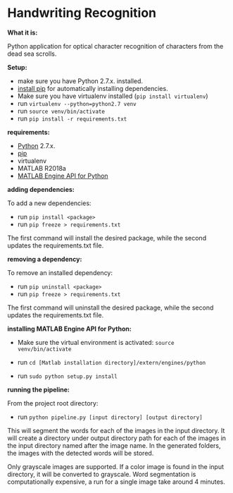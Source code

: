 Handwriting Recognition
=====================

**What it is:**

Python application for optical character recognition of characters from the dead sea scrolls. 

**Setup:**

* make sure you have Python 2.7.x. installed.
* [install pip](http://pip.readthedocs.org/en/latest/installing.html) for automatically installing dependencies.
* Make sure you have virtualenv installed (`pip install virtualenv`)
* run `virtualenv --python=python2.7 venv`
* run `source venv/bin/activate`
* run `pip install -r requirements.txt`

**requirements:**

* [Python](https://www.python.org/) 2.7.x.
* [pip](http://www.pip-installer.org)
* virtualenv
* MATLAB R2018a
* [MATLAB Engine API for Python](https://nl.mathworks.com/help/matlab/matlab_external/install-the-matlab-engine-for-python.html)

**adding dependencies:**

To add a new dependencies:

* run `pip install <package>`
* run `pip freeze > requirements.txt`

The first command will install the desired package, while the second updates the requirements.txt file.

**removing a dependency:**

To remove an installed dependency:

* run `pip uninstall <package>`
* run `pip freeze > requirements.txt`

The first command will uninstall the desired package, while the second updates the requirements.txt file.

**installing MATLAB Engine API for Python:**

* Make sure the virtual environment is activated: `source venv/bin/activate`

* run `cd [Matlab installation directory]/extern/engines/python`

* run `sudo python setup.py install`

**running the pipeline:**

From the project root directory:

* run `python pipeline.py [input directory] [output directory]`

This will segment the words for each of the images in the input directory. It will create a directory under output directory path for each of the images in the input directory named after the image name. In the generated folders, the images with the detected words will be stored.

Only grayscale images are supported. If a color image is found in the input directory, it will be converted to grayscale. Word segmentation is computationally expensive, a run for a single image take around 4 minutes.